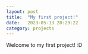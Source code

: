 ```yaml
---
layout: post
title:  "My first project!"
date:   2023-05-13 20:29:22
category: projects
---
```


Welcome to my first project! :D